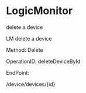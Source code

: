 #     LogicMonitor


delete a device

LM delete a device

Method: Delete

OperationID: deleteDeviceById

EndPoint:

/device/devices/{id}
